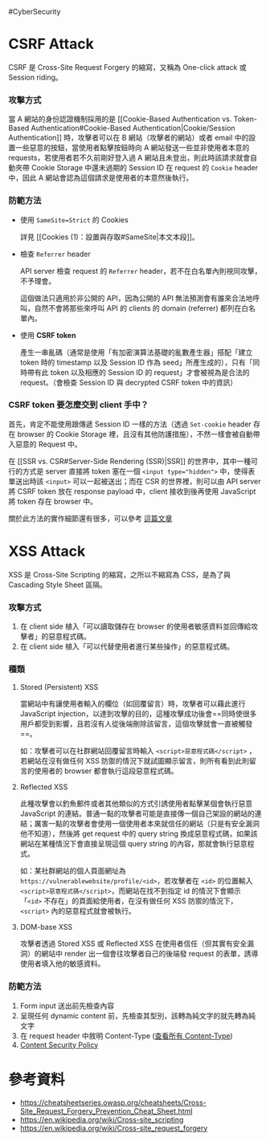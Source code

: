 #CyberSecurity 

# CSRF Attack

CSRF 是 Cross-Site Request Forgery 的縮寫，又稱為 One-click attack 或 Session riding。

### 攻擊方式

當 A 網站的身份認證機制採用的是 [[Cookie-Based Authentication vs. Token-Based Authentication#Cookie-Based Authentication|Cookie/Session Authentication]] 時，攻擊者可以在 B 網站（攻擊者的網站）或者 email 中的設置一些惡意的按鈕，當使用者點擊按鈕時向 A 網站發送一些並非使用者本意的 requests，若使用者若不久前剛好登入過 A 網站且未登出，則此時該請求就會自動夾帶 Cookie Storage 中還未過期的 Session ID 在 request 的 `Cookie` header 中，因此 A 網站會認為這個請求是使用者的本意然後執行。

### 防範方法

- 使用 `SameSite=Strict` 的 Cookies

    詳見 [[Cookies (1)：設置與存取#SameSite|本文本段]]。

- 檢查 `Referrer` header

    API server 檢查 request 的 `Referrer` header，若不在白名單內則視同攻擊，不予理會。

    這個做法只適用於非公開的 API，因為公開的 API 無法預測會有誰來合法地呼叫，自然不會將那些來呼叫 API 的 clients 的 domain (referrer) 都列在白名單內。

- 使用 **CSRF token**

    產生一串亂碼（通常是使用「有加密演算法基礎的亂數產生器」搭配「建立 token 時的 timestamp 以及 Session ID 作為 seed」所產生成的），只有「同時帶有此 token 以及相應的 Session ID 的 request」才會被視為是合法的 request。（會檢查 Session ID 與 decrypted CSRF token 中的資訊）

### CSRF token 要怎麼交到 client 手中？

首先，肯定不能使用跟傳遞 Session ID 一樣的方法（透過 `Set-cookie` header 存在 browser 的 Cookie Storage 裡，且沒有其他防護措施），不然一樣會被自動帶入惡意的 Request 中。

在 [[SSR vs. CSR#Server-Side Rendering (SSR)|SSR]] 的世界中，其中一種可行的方式是 server 直接將 token 塞在一個 `<input type="hidden">` 中，使得表單送出時該 `<input>` 可以一起被送出；而在 CSR 的世界裡，則可以由 API server 將 CSRF token 放在 response payload 中，client 接收到後再使用 JavaScript 將 token 存在 browser 中。

關於此方法的實作細節還有很多，可以參考 [這篇文章](https://cheatsheetseries.owasp.org/cheatsheets/Cross-Site_Request_Forgery_Prevention_Cheat_Sheet.html)

# XSS Attack

XSS 是 Cross-Site Scripting 的縮寫，之所以不縮寫為 CSS，是為了與 Cascading Style Sheet 區隔。

### 攻擊方式

1. 在 client side 植入「可以讀取儲存在 browser 的使用者敏感資料並回傳給攻擊者」的惡意程式碼。
2. 在 client side 植入「可以代替使用者進行某些操作」的惡意程式碼。

### 種類

1. Stored (Persistent) XSS

    當網站中有讓使用者輸入的欄位（如回覆留言）時，攻擊者可以藉此進行 JavaScript injection，以達到攻擊的目的，這種攻擊成功後會==同時使很多用戶都受到影響，且若沒有人從後端刪除該留言，這個攻擊就會一直被觸發==。

    如：攻擊者可以在社群網站回覆留言時輸入 `<script>惡意程式碼</script>` ，若網站在沒有做任何 XSS 防禦的情況下就試圖顯示留言，則所有看到此則留言的使用者的 browser 都會執行這段惡意程式碼。

2. Reflected XSS

    此種攻擊會以釣魚郵件或者其他類似的方式引誘使用者點擊某個會執行惡意 JavaScript 的連結。普通一點的攻擊者可能是直接傳一個自己架設的網站的連結；厲害一點的攻擊者會使用一個使用者本來就信任的網站（只是有安全漏洞他不知道），然後將 get request 中的 query string 換成惡意程式碼，如果該網站在某種情況下會直接呈現這個 query string 的內容，那就會執行惡意程式。

    如：某社群網站的個人頁面網址為 `https://vulnerablewebsite/profile/<id>`，若攻擊者在 `<id>` 的位置輸入 `<script>惡意程式碼</script>`，而網站在找不到指定 id 的情況下會顯示「`<id>` 不存在」的頁面給使用者，在沒有做任何 XSS 防禦的情況下， `<script>` 內的惡意程式就會被執行。

3. DOM-base XSS

    攻擊者透過 Stored XSS 或 Reflected XSS 在使用者信任（但其實有安全漏洞）的網站中 render 出一個會往攻擊者自己的後端發 request 的表單，誘導使用者填入他的敏感資料。

### 防範方法

1. Form input 送出前先檢查內容
2. 呈現任何 dynamic content 前，先檢查其型別，該轉為純文字的就先轉為純文字
3. 在 request header 中敘明 Content-Type ([查看所有 Content-Type](https://www.iana.org/assignments/media-types/media-types.xhtml))
4. [Content Security Policy](https://developer.mozilla.org/en-US/docs/Web/HTTP/CSP)

# 參考資料

- <https://cheatsheetseries.owasp.org/cheatsheets/Cross-Site_Request_Forgery_Prevention_Cheat_Sheet.html>
- <https://en.wikipedia.org/wiki/Cross-site_scripting>
- <https://en.wikipedia.org/wiki/Cross-site_request_forgery>

